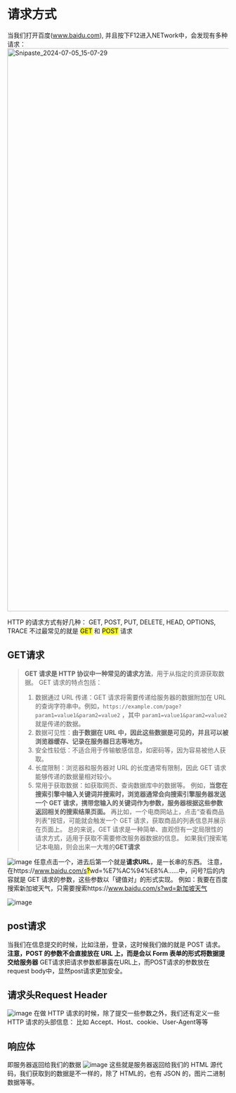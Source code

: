 # 请求方式
当我们打开百度(www.baidu.com), 并且按下F12进入NETwork中，会发现有多种请求：
<img width="1280" alt="Snipaste_2024-07-05_15-07-29" src="https://github.com/modernRanger/Python-/assets/119305740/d8701833-3c03-4299-b8a0-bd66c7862a4c">

HTTP 的请求方式有好几种：
GET, POST, PUT, DELETE, HEAD, OPTIONS, TRACE
不过最常见的就是 <mark>GET</mark> 和 <mark>POST</mark> 请求
## GET请求
> **GET 请求是 HTTP 协议中一种常见的请求方法**，用于从指定的资源获取数据。
GET 请求的特点包括：
> 1. 数据通过 URL 传递：GET 请求将需要传递给服务器的数据附加在 URL 的查询字符串中。例如，`https://example.com/page?param1=value1&param2=value2` ，其中 `param1=value1&param2=value2` 就是传递的数据。
> 2. 数据可见性：**由于数据在 URL 中，因此这些数据是可见的，并且可以被浏览器缓存、记录在服务器日志等地方。**
> 3. 安全性较低：不适合用于传输敏感信息，如密码等，因为容易被他人获取。
> 4. 长度限制：浏览器和服务器对 URL 的长度通常有限制，因此 GET 请求能够传递的数据量相对较小。
> 5. 常用于获取数据：如获取网页、查询数据库中的数据等。
> 例如，**当您在搜索引擎中输入关键词并搜索时，浏览器通常会向搜索引擎服务器发送一个 GET 请求，携带您输入的关键词作为参数，服务器根据这些参数返回相关的搜索结果页面。**
> 再比如，一个电商网站上，点击“查看商品列表”按钮，可能就会触发一个 GET 请求，获取商品的列表信息并展示在页面上。
> 总的来说，GET 请求是一种简单、直观但有一定局限性的请求方式，适用于获取不需要修改服务器数据的信息。
如果我们搜索笔记本电脑，则会出来一大堆的**GET请求**


![image](https://github.com/modernRanger/Python-/assets/119305740/a9dbcb24-b607-49df-a5b3-bdb476d83600)
任意点击一个，进去后第一个就是**请求URL**，是一长串的东西。
注意，在https://www.baidu.com/s<mark>?</mark>wd=%E7%AC%94%E8%A......中，问号?后的内容就是 GET 请求的参数，这些参数以「键值对」的形式实现。
例如：我要在百度搜索新加坡天气，只需要搜索https://www.baidu.com/s?wd=新加坡天气

![image](https://github.com/modernRanger/Python-/assets/119305740/0445d99d-184c-49c8-bffc-7a6d12fd93f1)

## post请求
当我们在信息提交的时候，比如注册，登录，这时候我们做的就是 POST 请求。
**注意，POST 的参数不会直接放在 URL 上，而是会以 Form 表单的形式将数据提交给服务器**
GET请求把请求参数都暴露在URL上，而POST请求的参数放在request body中，显然post请求更加安全。

## 请求头Request Header
![image](https://github.com/modernRanger/Python-/assets/119305740/dc2d18d6-d345-4666-84e7-ffc1d2942c0f)
在做 HTTP 请求的时候，除了提交一些参数之外，我们还有定义一些 HTTP 请求的头部信息：
比如 Accept、Host、cookie、User-Agent等等

## 响应体
即服务器返回给我们的数据
![image](https://github.com/modernRanger/Python-/assets/119305740/ac8fdc1c-224f-4e6a-aefc-38e46c9e061f)
这些就是服务器返回给我们的 HTML 源代码，我们获取到的数据是不一样的，除了 HTML的，也有 JSON 的，图片二进制数据等等。


